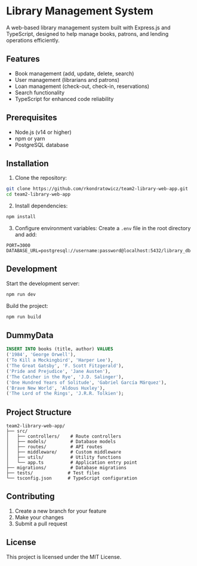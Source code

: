 # Library Management System

A web-based library management system built with Express.js and TypeScript, designed to help manage books, patrons, and lending operations efficiently.

## Features

- Book management (add, update, delete, search)
- User management (librarians and patrons)
- Loan management (check-out, check-in, reservations)
- Search functionality
- TypeScript for enhanced code reliability

## Prerequisites

- Node.js (v14 or higher)
- npm or yarn
- PostgreSQL database

## Installation

1. Clone the repository:
```bash
git clone https://github.com/rkondratowicz/team2-library-web-app.git
cd team2-library-web-app
```

2. Install dependencies:
```bash
npm install
```

3. Configure environment variables:
Create a `.env` file in the root directory and add:
```
PORT=3000
DATABASE_URL=postgresql://username:password@localhost:5432/library_db
```


## Development

Start the development server:
```bash
npm run dev
```

Build the project:
```bash
npm run build
```
## DummyData

```sql
INSERT INTO books (title, author) VALUES
('1984', 'George Orwell'),
('To Kill a Mockingbird', 'Harper Lee'),
('The Great Gatsby', 'F. Scott Fitzgerald'),
('Pride and Prejudice', 'Jane Austen'),
('The Catcher in the Rye', 'J.D. Salinger'),
('One Hundred Years of Solitude', 'Gabriel García Márquez'),
('Brave New World', 'Aldous Huxley'),
('The Lord of the Rings', 'J.R.R. Tolkien');
```

## Project Structure

```
team2-library-web-app/
├── src/
│   ├── controllers/    # Route controllers
│   ├── models/         # Database models
│   ├── routes/         # API routes
│   ├── middleware/     # Custom middleware
│   ├── utils/          # Utility functions
│   └── app.ts          # Application entry point
├── migrations/         # Database migrations
├── tests/             # Test files
└── tsconfig.json      # TypeScript configuration
```

## Contributing

1. Create a new branch for your feature
2. Make your changes
3. Submit a pull request

## License

This project is licensed under the MIT License.